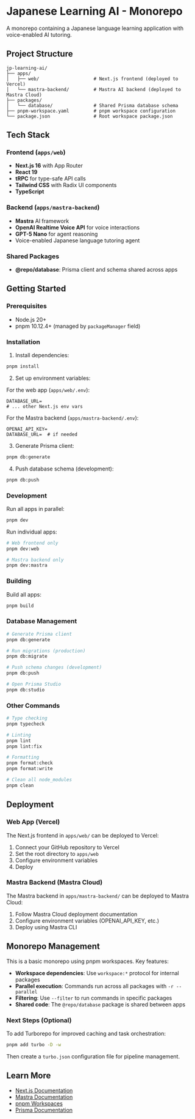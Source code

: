 # Japanese Learning AI - Monorepo

A monorepo containing a Japanese language learning application with voice-enabled AI tutoring.

## Project Structure

```
jp-learning-ai/
├── apps/
│   ├── web/                    # Next.js frontend (deployed to Vercel)
│   └── mastra-backend/         # Mastra AI backend (deployed to Mastra Cloud)
├── packages/
│   └── database/               # Shared Prisma database schema
├── pnpm-workspace.yaml         # pnpm workspace configuration
└── package.json                # Root workspace package.json
```

## Tech Stack

### Frontend (`apps/web`)

- **Next.js 16** with App Router
- **React 19**
- **tRPC** for type-safe API calls
- **Tailwind CSS** with Radix UI components
- **TypeScript**

### Backend (`apps/mastra-backend`)

- **Mastra** AI framework
- **OpenAI Realtime Voice API** for voice interactions
- **GPT-5 Nano** for agent reasoning
- Voice-enabled Japanese language tutoring agent

### Shared Packages

- **@repo/database**: Prisma client and schema shared across apps

## Getting Started

### Prerequisites

- Node.js 20+
- pnpm 10.12.4+ (managed by `packageManager` field)

### Installation

1. Install dependencies:

```bash
pnpm install
```

2. Set up environment variables:

For the web app (`apps/web/.env`):

```env
DATABASE_URL=
# ... other Next.js env vars
```

For the Mastra backend (`apps/mastra-backend/.env`):

```env
OPENAI_API_KEY=
DATABASE_URL=  # if needed
```

3. Generate Prisma client:

```bash
pnpm db:generate
```

4. Push database schema (development):

```bash
pnpm db:push
```

### Development

Run all apps in parallel:

```bash
pnpm dev
```

Run individual apps:

```bash
# Web frontend only
pnpm dev:web

# Mastra backend only
pnpm dev:mastra
```

### Building

Build all apps:

```bash
pnpm build
```

### Database Management

```bash
# Generate Prisma client
pnpm db:generate

# Run migrations (production)
pnpm db:migrate

# Push schema changes (development)
pnpm db:push

# Open Prisma Studio
pnpm db:studio
```

### Other Commands

```bash
# Type checking
pnpm typecheck

# Linting
pnpm lint
pnpm lint:fix

# Formatting
pnpm format:check
pnpm format:write

# Clean all node_modules
pnpm clean
```

## Deployment

### Web App (Vercel)

The Next.js frontend in `apps/web/` can be deployed to Vercel:

1. Connect your GitHub repository to Vercel
2. Set the root directory to `apps/web`
3. Configure environment variables
4. Deploy

### Mastra Backend (Mastra Cloud)

The Mastra backend in `apps/mastra-backend/` can be deployed to Mastra Cloud:

1. Follow Mastra Cloud deployment documentation
2. Configure environment variables (OPENAI_API_KEY, etc.)
3. Deploy using Mastra CLI

## Monorepo Management

This is a basic monorepo using pnpm workspaces. Key features:

- **Workspace dependencies**: Use `workspace:*` protocol for internal packages
- **Parallel execution**: Commands run across all packages with `-r --parallel`
- **Filtering**: Use `--filter` to run commands in specific packages
- **Shared code**: The `@repo/database` package is shared between apps

### Next Steps (Optional)

To add Turborepo for improved caching and task orchestration:

```bash
pnpm add turbo -D -w
```

Then create a `turbo.json` configuration file for pipeline management.

## Learn More

- [Next.js Documentation](https://nextjs.org/docs)
- [Mastra Documentation](https://mastra.ai/docs)
- [pnpm Workspaces](https://pnpm.io/workspaces)
- [Prisma Documentation](https://www.prisma.io/docs)
